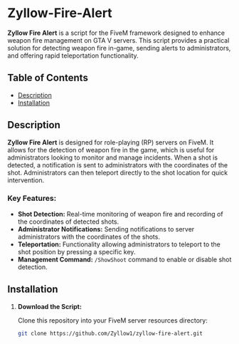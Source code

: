 # Zyllow-Fire-Alert

**Zyllow Fire Alert** is a script for the FiveM framework designed to enhance weapon fire management on GTA V servers. This script provides a practical solution for detecting weapon fire in-game, sending alerts to administrators, and offering rapid teleportation functionality.

## Table of Contents

- [Description](#description)
- [Installation](#installation)

## Description

**Zyllow Fire Alert** is designed for role-playing (RP) servers on FiveM. It allows for the detection of weapon fire in the game, which is useful for administrators looking to monitor and manage incidents. When a shot is detected, a notification is sent to administrators with the coordinates of the shot. Administrators can then teleport directly to the shot location for quick intervention.

### Key Features:

- **Shot Detection:** Real-time monitoring of weapon fire and recording of the coordinates of detected shots.
- **Administrator Notifications:** Sending notifications to server administrators with the coordinates of the shots.
- **Teleportation:** Functionality allowing administrators to teleport to the shot position by pressing a specific key.
- **Management Command:** `/ShowShoot` command to enable or disable shot detection.

## Installation

1. **Download the Script:**

   Clone this repository into your FiveM server resources directory:
   ```bash
   git clone https://github.com/Zyllow1/zyllow-fire-alert.git
